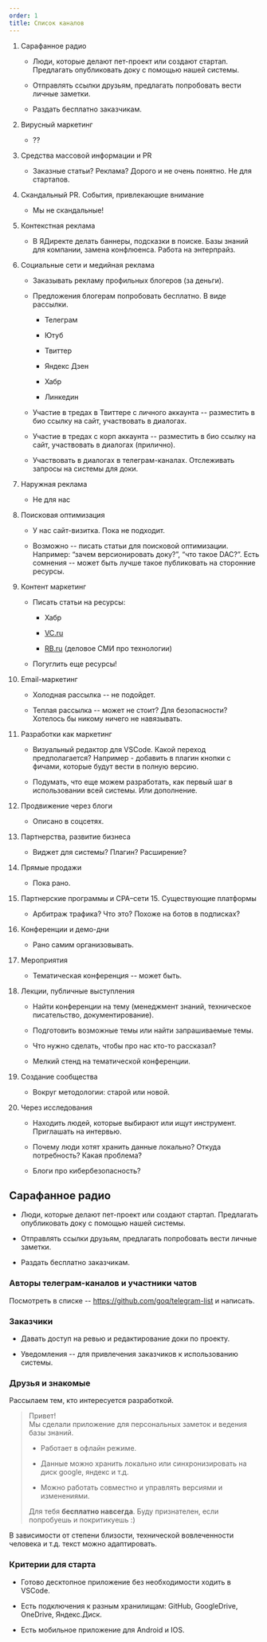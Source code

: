 ```yaml
---
order: 1
title: Список каналов
---
```


1. Сарафанное радио

   -  Люди, которые делают пет-проект или создают стартап. Предлагать опубликовать доку с помощью нашей системы.

   -  Отправлять ссылки друзьям, предлагать попробовать вести личные заметки.

   -  Раздать бесплатно заказчикам.

2. Вирусный маркетинг

   -  ??

3. Средства массовой информации и PR

   -  Заказные статьи? Реклама? Дорого и не очень понятно. Не для стартапов.

4. Скандальный PR. События, привлекающие внимание

   -  Мы не скандальные!

5. Контекстная реклама

   -  В ЯДиректе делать баннеры, подсказки в поиске. Базы знаний для компании, замена конфлюенса. Работа на энтерпрайз.

6. Социальные сети и медийная реклама

   -  Заказывать рекламу профильных блогеров (за деньги).

   -  Предложения блогерам попробовать бесплатно. В виде рассылки.

      -  Телеграм

      -  Ютуб

      -  Твиттер

      -  Яндекс Дзен

      -  Хабр

      -  Линкедин

   -  Участие в тредах в Твиттере с личного аккаунта -- разместить в био ссылку на сайт, участвовать в диалогах.

   -  Участие в тредах с корп аккаунта -- разместить в био ссылку на сайт, участвовать в диалогах (прилично).

   -  Участвовать в диалогах в телеграм-каналах. Отслеживать запросы на системы для доки.

7. Наружная реклама

   -  Не для нас

8. Поисковая оптимизация

   -  У нас сайт-визитка. Пока не подходит.

   -  Возможно -- писать статьи для поисковой оптимизации. Например: “зачем версионировать доку?”, “что такое DAC?”. Есть сомнения -- может быть лучше такое публиковать на сторонние ресурсы.

9. Контент маркетинг

   -  Писать статьи на ресурсы:

      -  Хабр

      -  [VC.ru](http://VC.ru)

      -  [RB.ru](http://RB.ru) (деловое СМИ про технологии)

   -  Погуглить еще ресурсы!

10. Email-маркетинг

    -  Холодная рассылка -- не подойдет.

    -  Теплая рассылка -- может не стоит? Для безопасности? Хотелось бы никому ничего не навязывать.

11. Разработки как маркетинг

    -  Визуальный редактор для VSCode. Какой переход предполагается? Например - добавить в плагин кнопки с фичами, которые будут вести в полную версию.

    -  Подумать, что еще можем разработать, как первый шаг в использовании всей системы. Или дополнение.

12. Продвижение через блоги

    -  Описано в соцсетях.

13. Партнерства, развитие бизнеса

    -  Виджет для системы? Плагин? Расширение?

14. Прямые продажи

    -  Пока рано.

15. Партнерские программы и CPA–сети 15. Существующие платформы

    -  Арбитраж трафика? Что это? Похоже на ботов в подписках?

16. Конференции и демо-дни

    -  Рано самим организовывать.

17. Мероприятия

    -  Тематическая конференция -- может быть.

18. Лекции, публичные выступления

    -  Найти конференции на тему (менеджмент знаний, техническое писательство, документирование).

    -  Подготовить возможные темы или найти запрашиваемые темы.

    -  Что нужно сделать, чтобы про нас кто-то рассказал?

    -  Мелкий стенд на тематической конференции.

19. Создание сообщества

    -  Вокруг методологии: старой или новой.

20. Через исследования

    -  Находить людей, которые выбирают или ищут инструмент. Приглашать на интервью.

    -  Почему люди хотят хранить данные локально? Откуда потребность? Какая проблема?

    -  Блоги про кибербезопасность?

## Сарафанное радио

-  Люди, которые делают пет-проект или создают стартап. Предлагать опубликовать доку с помощью нашей системы.

-  Отправлять ссылки друзьям, предлагать попробовать вести личные заметки.

-  Раздать бесплатно заказчикам.

### Авторы телеграм-каналов и участники чатов

Посмотреть в списке -- <https://github.com/goq/telegram-list> и написать.

### Заказчики

-  Давать доступ на ревью и редактирование доки по проекту.

-  Уведомления -- для привлечения заказчиков к использованию системы.

### Друзья и знакомые

Рассылаем тем, кто интересуется разработкой.

> Привет!\
> Мы сделали приложение для персональных заметок и ведения базы знаний.
>
> -  Работает в офлайн режиме.
>
> -  Данные можно хранить локально или синхронизировать на диск google, яндекс и т.д.
>
> -  Можно работать совместно и управлять версиями и изменениями.
>
> Для тебя **бесплатно навсегда**. Буду признателен, если попробуешь и покритикуешь :)

В зависимости от степени близости, технической вовлеченности человека и т.д. текст можно адаптировать.

### Критерии для старта

-  Готово десктопное приложение без необходимости ходить в VSCode.

-  Есть подключения к разным хранилищам: GitHub, GoogleDrive, OneDrive, Яндекс.Диск.

-  Есть мобильное приложение для Android и IOS.